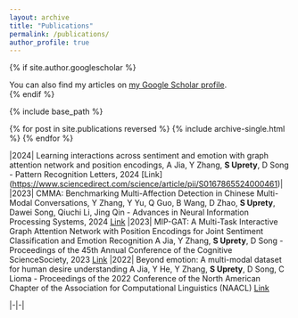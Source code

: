 ```yaml
---
layout: archive
title: "Publications"
permalink: /publications/
author_profile: true
---
```


{% if site.author.googlescholar %}
  <div class="wordwrap">You can also find my articles on <a href="{{site.author.googlescholar}}">my Google Scholar profile</a>.</div>
{% endif %}

{% include base_path %}

{% for post in site.publications reversed %}
  {% include archive-single.html %}
{% endfor %}


|2024| Learning interactions across sentiment and emotion with graph attention network and position encodings, A Jia, Y Zhang, **S Uprety**, D Song - Pattern Recognition Letters, 2024 [Link] (https://www.sciencedirect.com/science/article/pii/S0167865524000461)| 
|2023| CMMA: Benchmarking Multi-Affection Detection in Chinese Multi-Modal Conversations, Y Zhang, Y Yu, Q Guo, B Wang, D Zhao, **S Uprety**, Dawei Song, Qiuchi Li, Jing Qin - Advances in Neural Information Processing Systems, 2024 [Link](https://proceedings.neurips.cc/paper_files/paper/2023/file/3be60b4a739b95a07a944a1a2c41e05e-Paper-Datasets_and_Benchmarks.pdf)
|2023| MIP-GAT: A Multi-Task Interactive Graph Attention Network with Position Encodings for Joint Sentiment Classification and Emotion Recognition
A Jia, Y Zhang, **S Uprety**, D Song - Proceedings of the 45th Annual Conference of the Cognitive ScienceSociety, 2023 [Link](https://escholarship.org/uc/item/1wg7x26w)
|2022| Beyond emotion: A multi-modal dataset for human desire understanding
A Jia, Y He, Y Zhang, **S Uprety**, D Song, C Lioma - Proceedings of the 2022 Conference of the North American Chapter of the Association for Computational Linguistics (NAACL) [Link](https://aclanthology.org/2022.naacl-main.108.pdf)

|-|-|
